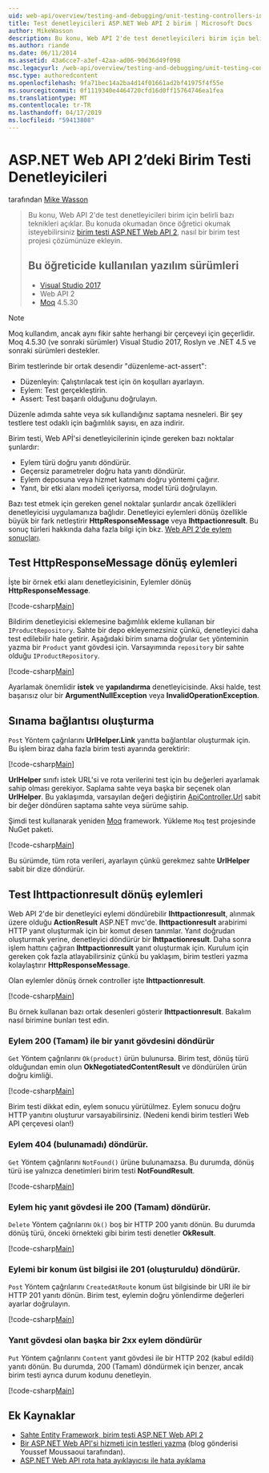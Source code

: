 ```yaml
---
uid: web-api/overview/testing-and-debugging/unit-testing-controllers-in-web-api
title: Test denetleyicileri ASP.NET Web API 2 birim | Microsoft Docs
author: MikeWasson
description: Bu konu, Web API 2'de test denetleyicileri birim için belirli bazı teknikleri açıklar. Bu konuda okumadan önce öğretici birim okumak isteyebilirsiniz...
ms.author: riande
ms.date: 06/11/2014
ms.assetid: 43a6cce7-a3ef-42aa-ad06-90d36d49f098
msc.legacyurl: /web-api/overview/testing-and-debugging/unit-testing-controllers-in-web-api
msc.type: authoredcontent
ms.openlocfilehash: 9fa71bec14a2ba4d14f01661ad2bf41975f4f55e
ms.sourcegitcommit: 0f1119340e4464720cfd16d0ff15764746ea1fea
ms.translationtype: MT
ms.contentlocale: tr-TR
ms.lasthandoff: 04/17/2019
ms.locfileid: "59413808"
---
```

# <a name="unit-testing-controllers-in-aspnet-web-api-2"></a>ASP.NET Web API 2’deki Birim Testi Denetleyicileri

tarafından [Mike Wasson](https://github.com/MikeWasson)

> Bu konu, Web API 2'de test denetleyicileri birim için belirli bazı teknikleri açıklar. Bu konuda okumadan önce öğretici okumak isteyebilirsiniz [birim testi ASP.NET Web API 2](unit-testing-with-aspnet-web-api.md), nasıl bir birim test projesi çözümünüze ekleyin.
>
> ## <a name="software-versions-used-in-the-tutorial"></a>Bu öğreticide kullanılan yazılım sürümleri
>
> - [Visual Studio 2017](https://visualstudio.microsoft.com/downloads/?utm_medium=microsoft&utm_source=docs.microsoft.com&utm_campaign=button+cta&utm_content=download+vs2017)
> - Web API 2
> - [Moq](https://github.com/Moq) 4.5.30

> [!NOTE]
> Moq kullandım, ancak aynı fikir sahte herhangi bir çerçeveyi için geçerlidir. Moq 4.5.30 (ve sonraki sürümler) Visual Studio 2017, Roslyn ve .NET 4.5 ve sonraki sürümleri destekler.

Birim testlerinde bir ortak desendir &quot;düzenleme-act-assert&quot;:

- Düzenleyin: Çalıştırılacak test için ön koşulları ayarlayın.
- Eylem: Test gerçekleştirin.
- Assert: Test başarılı olduğunu doğrulayın.

Düzenle adımda sahte veya sık kullandığınız saptama nesneleri. Bir şey testlere test odaklı için bağımlılık sayısı, en aza indirir.

Birim testi, Web APİ'si denetleyicilerinin içinde gereken bazı noktalar şunlardır:

- Eylem türü doğru yanıtı döndürür.
- Geçersiz parametreler doğru hata yanıtı döndürür.
- Eylem deposuna veya hizmet katmanı doğru yöntemi çağırır.
- Yanıt, bir etki alanı modeli içeriyorsa, model türü doğrulayın.

Bazı test etmek için gereken genel noktalar şunlardır ancak özellikleri denetleyicisi uygulamanıza bağlıdır. Denetleyici eylemleri dönüş özellikle büyük bir fark netleştirir **HttpResponseMessage** veya **Ihttpactionresult**. Bu sonuç türleri hakkında daha fazla bilgi için bkz. [Web API 2'de eylem sonuçları](../getting-started-with-aspnet-web-api/action-results.md).

## <a name="testing-actions-that-return-httpresponsemessage"></a>Test HttpResponseMessage dönüş eylemleri

İşte bir örnek etki alanı denetleyicisinin, Eylemler dönüş **HttpResponseMessage**.

[!code-csharp[Main](unit-testing-controllers-in-web-api/samples/sample1.cs)]

Bildirim denetleyicisi eklemesine bağımlılık ekleme kullanan bir `IProductRepository`. Sahte bir depo ekleyemezsiniz çünkü, denetleyici daha test edilebilir hale getirir. Aşağıdaki birim sınama doğrular `Get` yönteminin yazma bir `Product` yanıt gövdesi için. Varsayımında `repository` bir sahte olduğu `IProductRepository`.

[!code-csharp[Main](unit-testing-controllers-in-web-api/samples/sample2.cs)]

Ayarlamak önemlidir **istek** ve **yapılandırma** denetleyicisinde. Aksi halde, test başarısız olur bir **ArgumentNullException** veya **InvalidOperationException**.

## <a name="testing-link-generation"></a>Sınama bağlantısı oluşturma

`Post` Yöntem çağrılarını **UrlHelper.Link** yanıtta bağlantılar oluşturmak için. Bu işlem biraz daha fazla birim testi ayarında gerektirir:

[!code-csharp[Main](unit-testing-controllers-in-web-api/samples/sample3.cs)]

**UrlHelper** sınıfı istek URL'si ve rota verilerini test için bu değerleri ayarlamak sahip olması gerekiyor. Saplama sahte veya başka bir seçenek olan **UrlHelper**. Bu yaklaşımda, varsayılan değeri değiştirin [ApiController.Url](https://msdn.microsoft.com/library/system.web.http.apicontroller.url.aspx) sabit bir değer döndüren saptama sahte veya sürüme sahip.

Şimdi test kullanarak yeniden [Moq](https://github.com/Moq) framework. Yükleme `Moq` test projesinde NuGet paketi.

[!code-csharp[Main](unit-testing-controllers-in-web-api/samples/sample4.cs)]

Bu sürümde, tüm rota verileri, ayarlayın çünkü gerekmez sahte **UrlHelper** sabit bir dize döndürür.


## <a name="testing-actions-that-return-ihttpactionresult"></a>Test Ihttpactionresult dönüş eylemleri

Web API 2'de bir denetleyici eylemi döndürebilir **Ihttpactionresult**, alınmak üzere olduğu **ActionResult** ASP.NET mvc'de. **Ihttpactionresult** arabirimi HTTP yanıt oluşturmak için bir komut desen tanımlar. Yanıt doğrudan oluşturmak yerine, denetleyici döndürür bir **Ihttpactionresult**. Daha sonra işlem hattını çağıran **Ihttpactionresult** yanıt oluşturmak için. Kurulum için gereken çok fazla atlayabilirsiniz çünkü bu yaklaşım, birim testleri yazma kolaylaştırır **HttpResponseMessage**.

Olan eylemler dönüş örnek controller işte **Ihttpactionresult**.

[!code-csharp[Main](unit-testing-controllers-in-web-api/samples/sample5.cs)]

Bu örnek kullanan bazı ortak desenleri gösterir **Ihttpactionresult**. Bakalım nasıl birimine bunları test edin.

### <a name="action-returns-200-ok-with-a-response-body"></a>Eylem 200 (Tamam) ile bir yanıt gövdesini döndürür

`Get` Yöntem çağrılarını `Ok(product)` ürün bulunursa. Birim test, dönüş türü olduğundan emin olun **OkNegotiatedContentResult** ve döndürülen ürün doğru kimliği.

[!code-csharp[Main](unit-testing-controllers-in-web-api/samples/sample6.cs)]

Birim testi dikkat edin, eylem sonucu yürütülmez. Eylem sonucu doğru HTTP yanıtını oluşturur varsayabilirsiniz. (Nedeni kendi birim testleri Web API çerçevesi olan!)

### <a name="action-returns-404-not-found"></a>Eylem 404 (bulunamadı) döndürür.

`Get` Yöntem çağrılarını `NotFound()` ürüne bulunamazsa. Bu durumda, dönüş türü ise yalnızca denetimleri birim testi **NotFoundResult**.

[!code-csharp[Main](unit-testing-controllers-in-web-api/samples/sample7.cs)]

### <a name="action-returns-200-ok-with-no-response-body"></a>Eylem hiç yanıt gövdesi ile 200 (Tamam) döndürür.

`Delete` Yöntem çağrılarını `Ok()` boş bir HTTP 200 yanıtı dönün. Bu durumda dönüş türü, önceki örnekteki gibi birim testi denetler **OkResult**.

[!code-csharp[Main](unit-testing-controllers-in-web-api/samples/sample8.cs)]

### <a name="action-returns-201-created-with-a-location-header"></a>Eylemi bir konum üst bilgisi ile 201 (oluşturuldu) döndürür.

`Post` Yöntem çağrılarını `CreatedAtRoute` konum üst bilgisinde bir URI ile bir HTTP 201 yanıtı dönün. Birim test, eylemin doğru yönlendirme değerleri ayarlar doğrulayın.

[!code-csharp[Main](unit-testing-controllers-in-web-api/samples/sample9.cs)]

### <a name="action-returns-another-2xx-with-a-response-body"></a>Yanıt gövdesi olan başka bir 2xx eylem döndürür

`Put` Yöntem çağrılarını `Content` yanıt gövdesi ile bir HTTP 202 (kabul edildi) yanıtı dönün. Bu durumda, 200 (Tamam) döndürmek için benzer, ancak birim testi ayrıca durum kodunu denetleyin.

[!code-csharp[Main](unit-testing-controllers-in-web-api/samples/sample10.cs)]

## <a name="additional-resources"></a>Ek Kaynaklar

- [Sahte Entity Framework, birim testi ASP.NET Web API 2](mocking-entity-framework-when-unit-testing-aspnet-web-api-2.md)
- [Bir ASP.NET Web API'si hizmeti için testleri yazma](https://blogs.msdn.com/b/youssefm/archive/2013/01/28/writing-tests-for-an-asp-net-webapi-service.aspx) (blog gönderisi Youssef Moussaoui tarafından).
- [ASP.NET Web API rota hata ayıklayıcısı ile hata ayıklama](https://blogs.msdn.com/b/webdev/archive/2013/04/04/debugging-asp-net-web-api-with-route-debugger.aspx)
